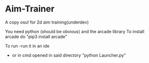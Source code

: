 # Aim-Trainer
A copy osu! for 2d aim training(underdev)

You need python (should be obvious) and the arcade library
To install arcade do "pip3 install arcade"

To run
-run it in an ide
- or in cmd opened in said directory "python Launcher.py"
